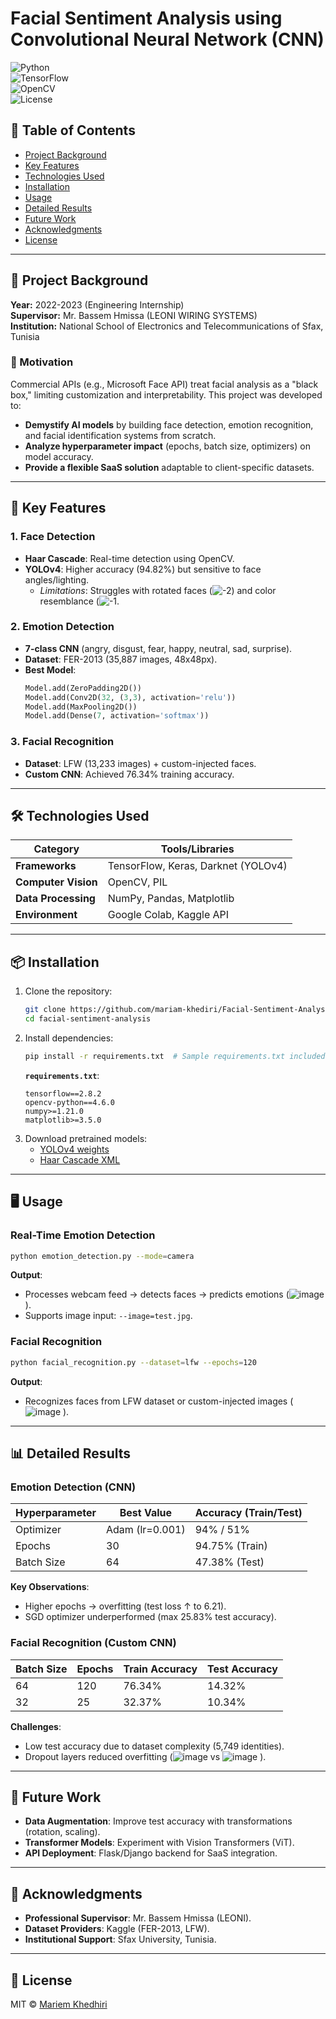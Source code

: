 # Facial Sentiment Analysis using Convolutional Neural Network (CNN)  
![Python](https://img.shields.io/badge/Python-3.8%2B-blue)  
![TensorFlow](https://img.shields.io/badge/TensorFlow-2.8.2-orange)  
![OpenCV](https://img.shields.io/badge/OpenCV-4.6.0-green)  
![License](https://img.shields.io/badge/License-MIT-lightgrey)  

## 📌 Table of Contents  
- [Project Background](#-project-background)  
- [Key Features](#-key-features)  
- [Technologies Used](#-technologies-used)  
- [Installation](#-installation)  
- [Usage](#-usage)  
- [Detailed Results](#-detailed-results)  
- [Future Work](#-future-work)  
- [Acknowledgments](#-acknowledgments)  
- [License](#-license)  

---

## 🌟 Project Background  
**Year:** 2022-2023 (Engineering Internship)  
**Supervisor:** Mr. Bassem Hmissa (LEONI WIRING SYSTEMS)  
**Institution:** National School of Electronics and Telecommunications of Sfax, Tunisia  

### 🎯 Motivation  
Commercial APIs (e.g., Microsoft Face API) treat facial analysis as a "black box," limiting customization and interpretability. This project was developed to:  
- **Demystify AI models** by building face detection, emotion recognition, and facial identification systems from scratch.  
- **Analyze hyperparameter impact** (epochs, batch size, optimizers) on model accuracy.  
- **Provide a flexible SaaS solution** adaptable to client-specific datasets.  

---

## 🚀 Key Features  
### 1. **Face Detection**  
- **Haar Cascade**: Real-time detection using OpenCV.  
- **YOLOv4**: Higher accuracy (94.82%) but sensitive to face angles/lighting.  
  - *Limitations*: Struggles with rotated faces
     (![-2](https://github.com/user-attachments/assets/85f12ba4-72d1-4295-ac7a-141bc9b03362))
    and color resemblance
    (![-1](https://github.com/user-attachments/assets/e4bc905a-b6cc-4517-9340-198b075fbc97).  

### 2. **Emotion Detection**  
- **7-class CNN** (angry, disgust, fear, happy, neutral, sad, surprise).  
- **Dataset**: FER-2013 (35,887 images, 48x48px).  
- **Best Model**:  
  ```python
  Model.add(ZeroPadding2D())  
  Model.add(Conv2D(32, (3,3), activation='relu'))  
  Model.add(MaxPooling2D())  
  Model.add(Dense(7, activation='softmax'))  
  ```

### 3. **Facial Recognition**  
- **Dataset**: LFW (13,233 images) + custom-injected faces.  
- **Custom CNN**: Achieved 76.34% training accuracy.   

---

## 🛠️ Technologies Used  
| Category          | Tools/Libraries                                                                 |  
|-------------------|---------------------------------------------------------------------------------|  
| **Frameworks**    | TensorFlow, Keras, Darknet (YOLOv4)                                             |  
| **Computer Vision**| OpenCV, PIL                                                                     |  
| **Data Processing**| NumPy, Pandas, Matplotlib                                                       |  
| **Environment**   | Google Colab, Kaggle API                                                        |  

---

## 📦 Installation  
1. Clone the repository:  
   ```bash  
   git clone https://github.com/mariam-khediri/Facial-Sentiment-Analysis-using-CNN.git  
   cd facial-sentiment-analysis  
   ```  
2. Install dependencies:  
   ```bash  
   pip install -r requirements.txt  # Sample requirements.txt included below  
   ```  
   **`requirements.txt`**:  
   ```  
   tensorflow==2.8.2  
   opencv-python==4.6.0  
   numpy>=1.21.0  
   matplotlib>=3.5.0  
   ```  
3. Download pretrained models:  
   - [YOLOv4 weights](https://github.com/AlexeyAB/darknet/releases)  
   - [Haar Cascade XML](https://github.com/opencv/opencv/tree/master/data/haarcascades)  

---

## 🖥️ Usage  
### Real-Time Emotion Detection  
```bash  
python emotion_detection.py --mode=camera  
```  
**Output**:  
- Processes webcam feed → detects faces → predicts emotions (![image](https://github.com/user-attachments/assets/703329cf-f829-416f-baf3-6bb7e54bc00d)
).  
- Supports image input: `--image=test.jpg`.  

### Facial Recognition  
```bash  
python facial_recognition.py --dataset=lfw --epochs=120  
```  
**Output**:  
- Recognizes faces from LFW dataset or custom-injected images (![image](https://github.com/user-attachments/assets/9206fa1b-7c0f-4f83-a002-13a81ad0b567)
).  

---

## 📊 Detailed Results  
### Emotion Detection (CNN)  
| Hyperparameter      | Best Value  | Accuracy (Train/Test) |  
|---------------------|-------------|-----------------------|  
| Optimizer           | Adam (lr=0.001) | 94% / 51%            |  
| Epochs             | 30          | 94.75% (Train)       |  
| Batch Size          | 64          | 47.38% (Test)        |  

**Key Observations**:  
- Higher epochs → overfitting (test loss ↑ to 6.21).  
- SGD optimizer underperformed (max 25.83% test accuracy).  

### Facial Recognition (Custom CNN)  
| Batch Size | Epochs | Train Accuracy | Test Accuracy |  
|------------|--------|----------------|---------------|  
| 64         | 120    | 76.34%         | 14.32%        |  
| 32         | 25     | 32.37%         | 10.34%        |  

**Challenges**:  
- Low test accuracy due to dataset complexity (5,749 identities).  
- Dropout layers reduced overfitting (![image](https://github.com/user-attachments/assets/8902501a-12f7-4342-90ab-0ee5ea271418)
 vs ![image](https://github.com/user-attachments/assets/bc08f6b9-729a-4377-a89a-f8d4b9886c66)
).  

---

## 🔮 Future Work  
- **Data Augmentation**: Improve test accuracy with transformations (rotation, scaling).  
- **Transformer Models**: Experiment with Vision Transformers (ViT).  
- **API Deployment**: Flask/Django backend for SaaS integration.  

---

## 🙏 Acknowledgments  
- **Professional Supervisor**: Mr. Bassem Hmissa (LEONI).  
- **Dataset Providers**: Kaggle (FER-2013, LFW).  
- **Institutional Support**: Sfax University, Tunisia.  

---

## 📜 License  
MIT © [Mariem Khedhiri](https://github.com/mariam-khediri)  
